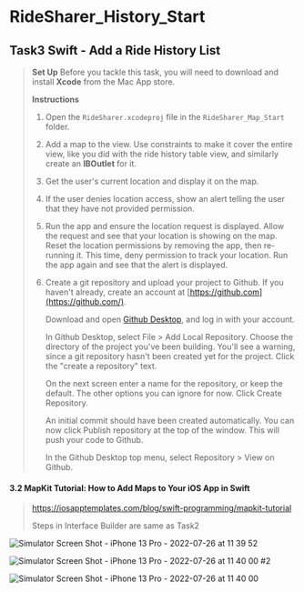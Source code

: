 # RideSharer_History_Start
## Task3 Swift - Add a Ride History List

> **Set Up** 
> Before you tackle this task, you will need to download and install **Xcode** from the Mac App store.
>
> **Instructions**
>
> 1. Open the `RideSharer.xcodeproj` file in the `RideSharer_Map_Start` folder.
>
>
> 2. Add a map to the view. Use constraints to make it cover the entire view, like you did with the ride history table view, and similarly create an **IBOutlet** for it.
>
>
> 3. Get the user's current location and display it on the map.
>
>
> 4. If the user denies location access, show an alert telling the user that they have not provided permission.
>
>
> 5. Run the app and ensure the location request is displayed. Allow the request and see that your location is showing on the map. Reset the location permissions by removing the app, then re-running it. This time, deny permission to track your location. Run the app again and see that the alert is displayed.
>
>
> 6. Create a git repository and upload your project to Github.
>    If you haven't already, create an account at [https://github.com](https://github.com/). 
>
>    Download and open [Github Desktop](https://desktop.github.com/), and log in with your account.
>
>    In Github Desktop, select File > Add Local Repository. Choose the directory of the project you've been building. You'll see a warning, since a git repository hasn't been created yet for the project. Click the "create a repository" text.
>
>    On the next screen enter a name for the repository, or keep the default. The other options you can ignore for now. Click Create Repository.
>
>    An initial commit should have been created automatically. You can now click Publish repository at the top of the window. This will push your code to Github.
>
>    In the Github Desktop top menu, select Repository > View on Github. 

#### 3.2 MapKit Tutorial: How to Add Maps to Your iOS App in Swift

> https://iosapptemplates.com/blog/swift-programming/mapkit-tutorial
>
> Steps in Interface Builder are same as Task2

![Simulator Screen Shot - iPhone 13 Pro - 2022-07-26 at 11 39 52](https://user-images.githubusercontent.com/45011866/181050223-e9e27456-99df-4b36-9e62-1ae7251ab2d6.png)

![Simulator Screen Shot - iPhone 13 Pro - 2022-07-26 at 11 40 00 #2](https://user-images.githubusercontent.com/45011866/181050524-f22e8337-794c-47d0-b1df-f2cd7a2e54e6.png)

![Simulator Screen Shot - iPhone 13 Pro - 2022-07-26 at 11 40 00](https://user-images.githubusercontent.com/45011866/181050505-42bbb49f-3249-4e66-9d2b-8900a3599cab.png)


